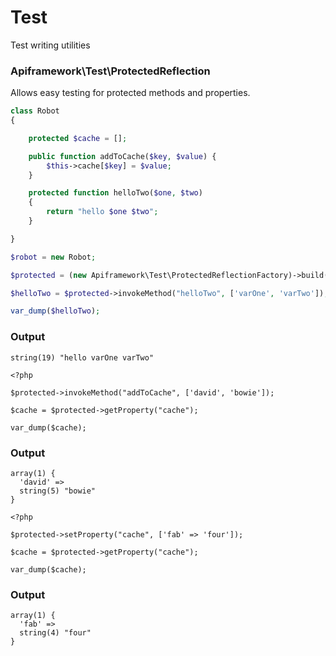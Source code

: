 Test
====

Test writing utilities

### Apiframework\Test\ProtectedReflection

Allows easy testing for protected methods and properties.

```php
class Robot
{

    protected $cache = [];

    public function addToCache($key, $value) {
        $this->cache[$key] = $value;
    }

    protected function helloTwo($one, $two)
    {
        return "hello $one $two";
    }

}

$robot = new Robot;

$protected = (new Apiframework\Test\ProtectedReflectionFactory)->build($robot);

$helloTwo = $protected->invokeMethod("helloTwo", ['varOne', 'varTwo']);

var_dump($helloTwo);

```

### Output

```
string(19) "hello varOne varTwo"
```
```
<?php

$protected->invokeMethod("addToCache", ['david', 'bowie']);

$cache = $protected->getProperty("cache");

var_dump($cache);
```

### Output

```
array(1) {
  'david' =>
  string(5) "bowie"
}
```
```
<?php

$protected->setProperty("cache", ['fab' => 'four']);

$cache = $protected->getProperty("cache");

var_dump($cache);

```

### Output

```
array(1) {
  'fab' =>
  string(4) "four"
}
